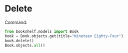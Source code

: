 # Delete
Command:
```python
from bookshelf.models import Book
book = Book.objects.get(title="Nineteen Eighty-Four")
book.delete()
Book.objects.all()
